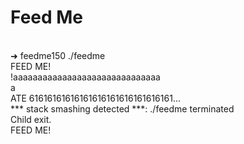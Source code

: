 # Feed Me
<br>
➜  feedme150 ./feedme
<br>
FEED ME!
<br>
!aaaaaaaaaaaaaaaaaaaaaaaaaaaaaa
<br>
a
<br>
ATE 61616161616161616161616161616161...
<br>
*** stack smashing detected ***: ./feedme terminated
<br>
Child exit.
<br>
FEED ME!
<br>

